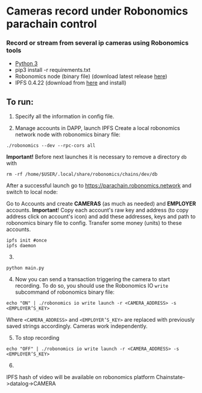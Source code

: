 # Cameras record under Robonomics parachain control

### Record or stream from several ip cameras using Robonomics tools
- [Python 3](https://docs.python-guide.org/starting/install3/linux/) 
- pip3 install -r requirements.txt
- Robonomics node (binary file) (download latest release [here](https://github.com/airalab/robonomics/releases))
- IPFS 0.4.22 (download from [here](https://dist.ipfs.io/go-ipfs/v0.4.22/go-ipfs_v0.4.22_linux-386.tar.gz) and install)

## To run:
1) Specify all the information in config file.

2) Manage accounts in DAPP, launch IPFS
Create a local robonomics network node with robonomics binary file:
```
./robonomics --dev --rpc-cors all
```
**Important!** Before next launches it is necessary to remove a directory `db` with
```
rm -rf /home/$USER/.local/share/robonomics/chains/dev/db
```
After a successful launch go to https://parachain.robonomics.network and switch to local node:

Go to Accounts and create **CAMERAS** (as much as needed) and **EMPLOYER** accounts. **Important**! Copy each account's raw key and address (to copy address click on account's icon) and add these addresses, keys and path to robonomics binary file to config. Transfer some money (units) to these accounts.

```
ipfs init #once
ipfs daemon
```
3)
```
python main.py
```

4) Now you can send a transaction triggering the camera to start recording. To do so, you should use the Robonomics IO `write` subcommand of robonomics binary file:
```
echo "ON" | ./robonomics io write launch -r <CAMERA_ADDRESS> -s <EMPLOYER’S_KEY>
```
Where `<CAMERA_ADDRESS>`  and `<EMPLOYER’S_KEY>` are replaced with  previously saved strings accordingly. Cameras work independently.

5) To stop recording
```
echo "OFF" | ./robonomics io write launch -r <CAMERA_ADDRESS> -s <EMPLOYER’S_KEY>
```
6)
IPFS hash of video will be available on robonomics platform  Chainstate->datalog->CAMERA
